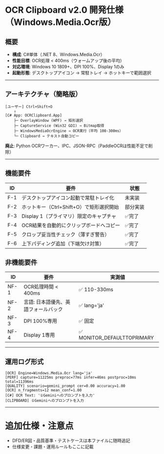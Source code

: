# OCR Clipboard v2.0 開発仕様（Windows.Media.Ocr版）

## 概要
- **構成**: C#単体（.NET 8、Windows.Media.Ocr）
- **性能目標**: OCR処理 < 400ms（ウォームアップ後の平均）
- **対応環境**: Windows 10 1809+、DPI 100%、Display 1のみ
- **起動形態**: デスクトップアイコン → 常駐トレイ → ホットキーで範囲選択

---

## アーキテクチャ（簡略版）

```
[ユーザー] Ctrl+Shift+O
    ↓
[C# App: OCRClipboard.App]
    ├─ OverlayWindow (WPF) → 矩形選択
    ├─ CaptureService (Win32 GDI) → Bitmap取得
    ├─ WindowsMediaOcrEngine → OCR実行（平均 100-300ms）
    └─ Clipboard → テキスト自動コピー
```

**廃止**: Python OCRワーカー、IPC、JSON-RPC（PaddleOCRは性能不足で削除）

---

## 機能要件

| ID | 要件 | 状態 |
|----|------|------|
| F-1 | デスクトップアイコン起動で常駐トレイ化 | 未実装 |
| F-2 | ホットキー（Ctrl+Shift+O）で矩形選択開始 | 部分実装 |
| F-3 | Display 1（プライマリ）限定のキャプチャ | ✅完了 |
| F-4 | OCR結果を自動的にクリップボードへコピー | ✅完了 |
| F-5 | クロップ妥当性チェック（薄すぎ警告） | ✅完了 |
| F-6 | 上下パディング追加（下端欠け対策） | ✅完了 |

## 非機能要件

| ID | 要件 | 実測値 |
|----|------|--------|
| NF-1 | OCR処理時間 < 400ms | ✅ 110-330ms |
| NF-2 | 言語: 日本語優先、英語フォールバック | ✅ lang='ja' |
| NF-3 | DPI 100%専用 | ✅ 固定 |
| NF-4 | Display 1専用 | ✅ MONITOR_DEFAULTTOPRIMARY |

---

## 運用ログ形式

```
[OCR] Engine=Windows.Media.Ocr lang='ja'
[PERF] capture=11225ms preproc=77ms infer=46ms postproc=10ms total=11396ms
[QUALITY] scenario=gemini_prompt cer=0.00 accuracy=1.00
[OCR] n_fragments=12 mean_conf=1.00
[C#] OCR Text: '①Geminiへのプロンプトを入力'
[CLIPBOARD] ①Geminiへのプロンプトを入力
```

---

# 追加仕様・注意点
- DFD/ER図・品質基準・テストケースは本ファイルに随時追記
- 仕様変更・課題・運用ルールもここに記載
